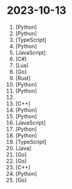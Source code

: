 # 2023-10-13

1. [](https://github.comundefined "Dev tool that writes scalable apps from scratch while the developer oversees the implementation") [Python]
2. [](https://github.comundefined "Build high-quality LLM apps - from prototyping, testing to production deployment and monitoring.") [Python]
3. [](https://github.comundefined "A well-designed cross-platform ChatGPT UI (Web / PWA / Linux / Win / MacOS). 一键拥有你自己的跨平台 ChatGPT 应用。") [TypeScript]
4. [](https://github.comundefined "[NeurIPS 2023 Oral] Visual Instruction Tuning: LLaVA (Large Language-and-Vision Assistant) built towards multimodal GPT-4 level capabilities.") [Python]
5. [](https://github.comundefined "✯ 一个国内可直连的直播源分享项目 ✯ 🔕 永久免费 直连访问 完整开源 不含广告 完善的台标 直播源支持IPv4/IPv6双栈访问 🔕") [JavaScript]
6. [](https://github.comundefined "NanUI is an open source .NET project for .NET developers who want to create desktop applications with HTML, CSS and JavaScript.") [C#]
7. [](https://github.comundefined "An inky color scheme for prose and code.") [Lua]
8. [](https://github.comundefined "A cloud-native Go microservices framework with cli tool for productivity.") [Go]
9. [](https://github.comundefined "This is the Rust course used by the Android team at Google. It provides you the material to quickly teach Rust.") [Rust]
10. [](https://github.comundefined "Focus on prompting and generating") [Python]
11. [](https://github.comundefined "") [Python]
12. [](https://github.comundefined "JD京东抢购、京东抢茅台Windows端、开箱即用无需配置环境。开发在即（开源协议采用Apache License）抢茅台外挂，茅台脚本") 
13. [](https://github.comundefined "🤖 MoveIt for ROS 2") [C++]
14. [](https://github.comundefined "Python - 100天从新手到大师") [Python]
15. [](https://github.comundefined "ToRA is a series of Tool-integrated Reasoning LLM Agents designed to solve challenging mathematical reasoning problems by interacting with tools.") [Python]
16. [](https://github.comundefined "The React Framework") [JavaScript]
17. [](https://github.comundefined "The simplest, fastest repository for training/finetuning medium-sized GPTs.") [Python]
18. [](https://github.comundefined "⚡ Building applications with LLMs through composability ⚡") [Python]
19. [](https://github.comundefined "TypeScript is a superset of JavaScript that compiles to clean JavaScript output.") [TypeScript]
20. [](https://github.comundefined "🔥LeetCode solutions in any programming language | 多种编程语言实现 LeetCode、《剑指 Offer（第 2 版）》、《程序员面试金典（第 6 版）》题解") [Java]
21. [](https://github.comundefined "PostgreSQL driver and toolkit for Go") [Go]
22. [](https://github.comundefined "Consul is a distributed, highly available, and data center aware solution to connect and configure applications across dynamic, distributed infrastructure.") [Go]
23. [](https://github.comundefined "Protocol Buffers - Google's data interchange format") [C++]
24. [](https://github.comundefined "Ejercicios de código semanales en 2023 de la comunidad MoureDev para practicar lógica en cualquier lenguaje de programación.") [Python]
25. [](https://github.comundefined "Ingress-NGINX Controller for Kubernetes") [Go]
